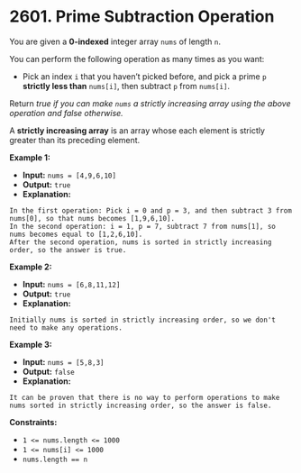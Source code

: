 # 2601. Prime Subtraction Operation

You are given a **0-indexed** integer array `nums` of length `n`.

You can perform the following operation as many times as you want:

*   Pick an index `i` that you haven’t picked before, and pick a prime `p` **strictly less than** `nums[i]`, then subtract `p` from `nums[i]`.

Return _true if you can make `nums` a strictly increasing array using the above operation and false otherwise._

A **strictly increasing array** is an array whose each element is strictly greater than its preceding element.

**Example 1:**

* **Input:** `nums = [4,9,6,10]`
* **Output:** `true`
* **Explanation:**
```
In the first operation: Pick i = 0 and p = 3, and then subtract 3 from nums[0], so that nums becomes [1,9,6,10].
In the second operation: i = 1, p = 7, subtract 7 from nums[1], so nums becomes equal to [1,2,6,10].
After the second operation, nums is sorted in strictly increasing order, so the answer is true.
```

**Example 2:**

* **Input:** `nums = [6,8,11,12]`
* **Output:** `true`
* **Explanation:**
```
Initially nums is sorted in strictly increasing order, so we don't need to make any operations.
```

**Example 3:**

* **Input:** `nums = [5,8,3]`
* **Output:** `false`
* **Explanation:**
```
It can be proven that there is no way to perform operations to make nums sorted in strictly increasing order, so the answer is false.
```

**Constraints:**

*   `1 <= nums.length <= 1000`
*   `1 <= nums[i] <= 1000`
*   `nums.length == n`
